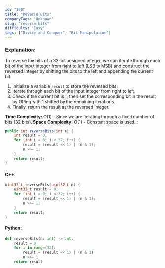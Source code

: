 ```yaml
---
id: "190"
title: "Reverse Bits"
companyTags: "Unknown"
slug: "reverse-bits"
difficulty: "Easy"
tags: ["Divide and Conquer", "Bit Manipulation"]
---
```


### Explanation:
To reverse the bits of a 32-bit unsigned integer, we can iterate through each bit of the input integer from right to left (LSB to MSB) and construct the reversed integer by shifting the bits to the left and appending the current bit.

1. Initialize a variable `result` to store the reversed bits.
2. Iterate through each bit of the input integer from right to left.
3. Check if the current bit is 1, then set the corresponding bit in the result by ORing with 1 shifted by the remaining iterations.
4. Finally, return the result as the reversed integer.

**Time Complexity:** O(1) - Since we are iterating through a fixed number of bits (32 bits).
**Space Complexity:** O(1) - Constant space is used.
:
```java
public int reverseBits(int n) {
    int result = 0;
    for (int i = 0; i < 32; i++) {
        result = (result << 1) | (n & 1);
        n >>= 1;
    }
    return result;
}
```

#### C++:
```cpp
uint32_t reverseBits(uint32_t n) {
    uint32_t result = 0;
    for (int i = 0; i < 32; i++) {
        result = (result << 1) | (n & 1);
        n >>= 1;
    }
    return result;
}
```

#### Python:
```python
def reverseBits(n: int) -> int:
    result = 0
    for i in range(32):
        result = (result << 1) | (n & 1)
        n >>= 1
    return result
```